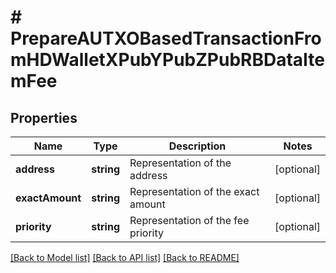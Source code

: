 # # PrepareAUTXOBasedTransactionFromHDWalletXPubYPubZPubRBDataItemFee

## Properties

Name | Type | Description | Notes
------------ | ------------- | ------------- | -------------
**address** | **string** | Representation of the address | [optional]
**exactAmount** | **string** | Representation of the exact amount | [optional]
**priority** | **string** | Representation of the fee priority | [optional]

[[Back to Model list]](../../README.md#models) [[Back to API list]](../../README.md#endpoints) [[Back to README]](../../README.md)
